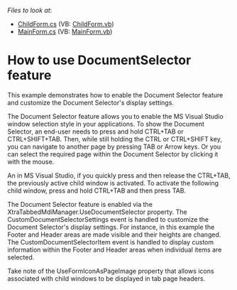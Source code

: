 <!-- default file list -->
*Files to look at*:

* [ChildForm.cs](./CS/DocumentSelectorApp/ChildForm.cs) (VB: [ChildForm.vb](./VB/DocumentSelectorApp/ChildForm.vb))
* [MainForm.cs](./CS/DocumentSelectorApp/MainForm.cs) (VB: [MainForm.vb](./VB/DocumentSelectorApp/MainForm.vb))
<!-- default file list end -->
# How to use DocumentSelector feature


<p>This example demonstrates how to enable the Document Selector feature and customize the Document Selector's display settings.</p><p>The Document Selector feature allows you to enable the MS Visual Studio window selection style in your applications. To show the Document Selector, an end-user needs to press and hold CTRL+TAB or CTRL+SHIFT+TAB. Then, while still holding the CTRL or CTRL+SHIFT key, you can navigate to another page by pressing TAB or Arrow keys. Or you can select the required page within the Document Selector by clicking it with the mouse. </p><p>An in MS Visual Studio, if you quickly press and then release the CTRL+TAB, the previously active child window is activated. To activate the following child window, press and hold CTRL+TAB and then press TAB.</p><p>The  Document Selector feature is enabled via the XtraTabbedMdiManager.UseDocumentSelector property. The CustomDocumentSelectorSettings event is handled to customize the Document Selector's display settings. For instance, in this example the Footer and Header areas are made visible and their heights are changed. The CustomDocumentSelectorItem event is handled to display custom information within the Footer and Header areas when individual items are selected.</p><p>Take note of the UseFormIconAsPageImage property that allows icons associated with child windows to be displayed in tab page headers.</p><br />


<br/>


